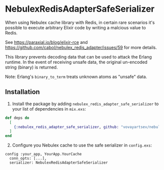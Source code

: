 # NebulexRedisAdapterSafeSerializer

When using Nebulex cache library with Redis, in certain rare scenarios it's possible to execute arbitrary
Elixir code by writing a malcious value to Redis.

See https://paraxial.io/blog/elixir-rce and https://github.com/cabol/nebulex_redis_adapter/issues/59 for more details. 

This library prevents decoding data that can be used to attack the Erlang runtime.
In the event of receiving unsafe data, the original un-encoded string (binary) is returned.

Note: Erlang's `binary_to_term` treats unknown atoms as "unsafe" data.

## Installation

1. Install the package by adding `nebulex_redis_adapter_safe_serializer` to your list of dependencies in `mix.exs`:

```elixir
def deps do
  [
    {:nebulex_redis_adapter_safe_serializer, github: "vovayartsev/nebulex_redis_adapter_safe_serializer"}
  ]
end
```

2. Configure you Nebulex cache to use the safe serializer in `config.exs`:

```
config :your_app, YourApp.YourCache
  conn_opts: [...],
  serializer: NebulexRedisAdapterSafeSerializer
```


